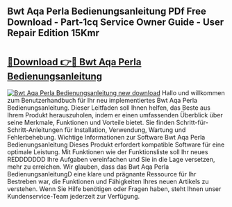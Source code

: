 ## Bwt Aqa Perla Bedienungsanleitung PDf Free Download - Part-1cq Service Owner Guide - User Repair Edition 15Kmr

# <h2><a href="http://df24m1.blite.top/?on=Bwt+Aqa+Perla+Bedienungsanleitung">🔗Download 👉🔴 Bwt Aqa Perla Bedienungsanleitung</a></h2>

[![Bwt Aqa Perla Bedienungsanleitung new download](https://i.imgur.com/lujVjoI.png)](http://df24m1.blite.top/?on=Bwt+Aqa+Perla+Bedienungsanleitung)
Hallo und willkommen zum Benutzerhandbuch für Ihr neu implementiertes Bwt Aqa Perla Bedienungsanleitung. Dieser Leitfaden soll Ihnen helfen, das Beste aus Ihrem Produkt herauszuholen, indem er einen umfassenden Überblick über seine Merkmale, Funktionen und Vorteile bietet. Sie finden Schritt-für-Schritt-Anleitungen für Installation, Verwendung, Wartung und Fehlerbehebung. Wichtige Informationen zur Software Bwt Aqa Perla Bedienungsanleitung Dieses Produkt erfordert kompatible Software für eine optimale Leistung. Mit Funktionen wie der Funktionsliste soll Ihr neues REDDDDDDD Ihre Aufgaben vereinfachen und Sie in die Lage versetzen, mehr zu erreichen. Wir glauben, dass das Bwt Aqa Perla BedienungsanleitungD eine klare und prägnante Ressource für Ihr Bestreben war, die Funktionen und Fähigkeiten Ihres neuen Artikels zu verstehen. Wenn Sie Hilfe benötigen oder Fragen haben, steht Ihnen unser Kundenservice-Team jederzeit zur Verfügung.

